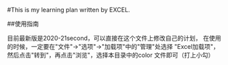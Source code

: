 #This is my learning plan written by EXCEL.

##使用指南

目前最新版是2020-21second，可以直接在这个文件上修改自己的计划，
在使用的时候，一定要在"文件"->"选项"->"加载项"中的"管理"处选择
"Excel加载项"，然后点击"转到"，再点击"浏览"，选择本目录中的color
文件即可（打上小勾）
